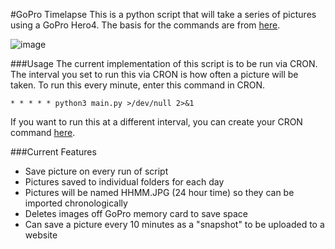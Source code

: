#GoPro Timelapse
This is a python script that will take a series of pictures using a GoPro Hero4. The basis for the commands are from [here](https://github.com/ztzhang/GoProWifiCommand). 

![image](https://www.cinema5d.com/wp-content/uploads/2015/02/gopro-hero4-new-camera-black-silver-editions-600x342.png)


###Usage
The current implementation of this script is to be run via CRON. The interval you set to run this via CRON is how often a picture will be taken. To run this every minute, enter this command in CRON.


	* * * * * python3 main.py >/dev/null 2>&1

If you want to run this at a different interval, you can create your CRON command [here](http://crontab-generator.org/).

###Current Features
* Save picture on every run of script
* Pictures saved to individual folders for each day 
* Pictures will be named HHMM.JPG (24 hour time) so they can be imported chronologically
* Deletes images off GoPro memory card to save space
* Can save a picture every 10 minutes as a "snapshot" to be uploaded to a website
